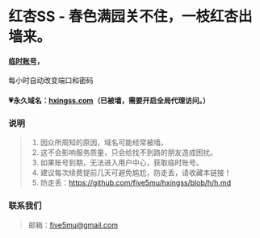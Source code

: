 # 红杏SS - 春色满园关不住，一枝红杏出墙来。

#### [临时账号](https://free.5mu.me)，

每小时自动改变端口和密码

#### 💗永久域名：[hxingss.com](http://hxingss.com)（已被墙，需要开启全局代理访问。）

### 说明

> 1. 因众所周知的原因，域名可能经常被墙。
> 2. 这不会影响服务质量，只会给找不到路的朋友造成困扰。
> 3. 如果账号到期，无法进入用户中心，获取临时账号。
> 4. 建议每次续费提前几天可避免尴尬，防走丢，请收藏本链接！
> 5. 防走丢：https://github.com/five5mu/hxingss/blob/h/h.md

### 联系我们

> 邮箱：five5mu@gmail.com
